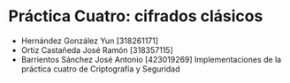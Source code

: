 # Práctica Cuatro: cifrados clásicos
* Hernández González Yun [318261171]
* Ortiz Castañeda José Ramón [318357115]
* Barrientos Sánchez José Antonio [423019269]
Implementaciones de la práctica cuatro de Criptografía y Seguridad

